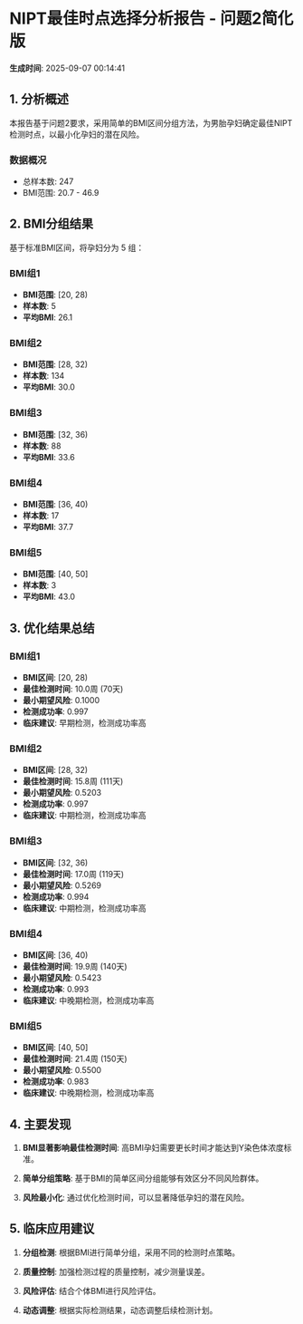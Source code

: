 # NIPT最佳时点选择分析报告 - 问题2简化版

**生成时间**: 2025-09-07 00:14:41

## 1. 分析概述

本报告基于问题2要求，采用简单的BMI区间分组方法，为男胎孕妇确定最佳NIPT检测时点，以最小化孕妇的潜在风险。

### 数据概况
- 总样本数: 247
- BMI范围: 20.7 - 46.9

## 2. BMI分组结果

基于标准BMI区间，将孕妇分为 5 组：


### BMI组1
- **BMI范围**: [20, 28)  
- **样本数**: 5
- **平均BMI**: 26.1

### BMI组2
- **BMI范围**: [28, 32)  
- **样本数**: 134
- **平均BMI**: 30.0

### BMI组3
- **BMI范围**: [32, 36)  
- **样本数**: 88
- **平均BMI**: 33.6

### BMI组4
- **BMI范围**: [36, 40)  
- **样本数**: 17
- **平均BMI**: 37.7

### BMI组5
- **BMI范围**: [40, 50]  
- **样本数**: 3
- **平均BMI**: 43.0


## 3. 优化结果总结


### BMI组1
- **BMI区间**: [20, 28)
- **最佳检测时间**: 10.0周 (70天)
- **最小期望风险**: 0.1000
- **检测成功率**: 0.997
- **临床建议**: 早期检测，检测成功率高

### BMI组2
- **BMI区间**: [28, 32)
- **最佳检测时间**: 15.8周 (111天)
- **最小期望风险**: 0.5203
- **检测成功率**: 0.997
- **临床建议**: 中期检测，检测成功率高

### BMI组3
- **BMI区间**: [32, 36)
- **最佳检测时间**: 17.0周 (119天)
- **最小期望风险**: 0.5269
- **检测成功率**: 0.994
- **临床建议**: 中期检测，检测成功率高

### BMI组4
- **BMI区间**: [36, 40)
- **最佳检测时间**: 19.9周 (140天)
- **最小期望风险**: 0.5423
- **检测成功率**: 0.993
- **临床建议**: 中晚期检测，检测成功率高

### BMI组5
- **BMI区间**: [40, 50]
- **最佳检测时间**: 21.4周 (150天)
- **最小期望风险**: 0.5500
- **检测成功率**: 0.983
- **临床建议**: 中晚期检测，检测成功率高


## 4. 主要发现

1. **BMI显著影响最佳检测时间**: 高BMI孕妇需要更长时间才能达到Y染色体浓度标准。

2. **简单分组策略**: 基于BMI的简单区间分组能够有效区分不同风险群体。

3. **风险最小化**: 通过优化检测时间，可以显著降低孕妇的潜在风险。

## 5. 临床应用建议

1. **分组检测**: 根据BMI进行简单分组，采用不同的检测时点策略。

2. **质量控制**: 加强检测过程的质量控制，减少测量误差。

3. **风险评估**: 结合个体BMI进行风险评估。

4. **动态调整**: 根据实际检测结果，动态调整后续检测计划。

